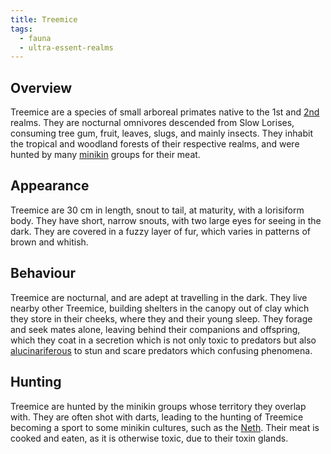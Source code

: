 ```yaml
---
title: Treemice
tags:
  - fauna
  - ultra-essent-realms
---
```

## Overview
Treemice are a species of small arboreal primates native to the 1st and [2nd](lore/2nd-realm.md) realms. They are nocturnal omnivores descended from Slow Lorises, consuming tree gum, fruit, leaves, slugs, and mainly insects. They inhabit the tropical and woodland forests of their respective realms, and were hunted by many [minikin](fauna/minikin.md) groups for their meat.
## Appearance
Treemice are 30 cm in length, snout to tail, at maturity, with a lorisiform body. They have short, narrow snouts, with two large eyes for seeing in the dark. They are covered in a fuzzy layer of fur, which varies in patterns of brown and whitish.
## Behaviour
Treemice are nocturnal, and are adept at travelling in the dark. They live nearby other Treemice, building shelters in the canopy out of clay which they store in their cheeks, where they and their young sleep. They forage and seek mates alone, leaving behind their companions and offspring, which they coat in a secretion which is not only toxic to predators but also [alucinariferous](cosmology/alucinara.md) to stun and scare predators which confusing phenomena.
## Hunting
Treemice are hunted by the minikin groups whose territory they overlap with. They are often shot with darts, leading to the hunting of Treemice becoming a sport to some minikin cultures, such as the [Neth](lore/2nd-realm/neth.md). Their meat is cooked and eaten, as it is otherwise toxic, due to their toxin glands.